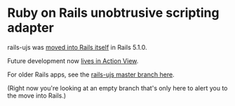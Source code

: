 # Ruby on Rails unobtrusive scripting adapter

rails-ujs was [moved into Rails itself](https://github.com/rails/rails/commit/ad3a47759e67a411f3534309cdd704f12f6930a7) in Rails 5.1.0.

Future development now [lives in Action View](https://github.com/rails/rails/tree/master/actionview/app/assets/javascripts).

For older Rails apps, see the [rails-ujs master branch here](https://github.com/rails/rails-ujs/tree/master).

(Right now you're looking at an empty branch that's only here to alert you to the move into Rails.)
